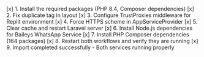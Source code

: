 [x] 1. Install the required packages (PHP 8.4, Composer dependencies)
[x] 2. Fix duplicate </body> tag in layout
[x] 3. Configure TrustProxies middleware for Replit environment
[x] 4. Force HTTPS scheme in AppServiceProvider
[x] 5. Clear cache and restart Laravel server
[x] 6. Install Node.js dependencies for Baileys WhatsApp Service
[x] 7. Install PHP Composer dependencies (164 packages)
[x] 8. Restart both workflows and verify they are running
[x] 9. Import completed successfully - Both services running properly